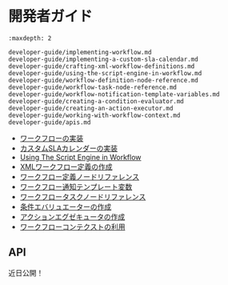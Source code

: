 # 開発者ガイド

```{toctree}
:maxdepth: 2

developer-guide/implementing-workflow.md
developer-guide/implementing-a-custom-sla-calendar.md
developer-guide/crafting-xml-workflow-definitions.md
developer-guide/using-the-script-engine-in-workflow.md
developer-guide/workflow-definition-node-reference.md
developer-guide/workflow-task-node-reference.md
developer-guide/workflow-notification-template-variables.md
developer-guide/creating-a-condition-evaluator.md
developer-guide/creating-an-action-executor.md
developer-guide/working-with-workflow-context.md
developer-guide/apis.md
```

- [ワークフローの実装](./developer-guide/implementing-workflow.md)
- [カスタムSLAカレンダーの実装](./developer-guide/implementing-a-custom-sla-calendar.md)
- [Using The Script Engine in Workflow](./developer-guide/using-the-script-engine-in-workflow.md)
- [XMLワークフロー定義の作成](./developer-guide/crafting-xml-workflow-definitions.md)
- [ワークフロー定義ノードリファレンス](./developer-guide/workflow-definition-node-reference.md)
- [ワークフロー通知テンプレート変数](./developer-guide/workflow-notification-template-variables.md)
- [ワークフロータスクノードリファレンス](./developer-guide/workflow-task-node-reference.md)
- [条件エバリュエーターの作成](./developer-guide/creating-a-condition-evaluator.md)
- [アクションエグゼキュータの作成](./developer-guide/creating-an-action-executor.md)
- [ワークフローコンテクストの利用](./developer-guide/working-with-workflow-context.md)

API
----

近日公開！
